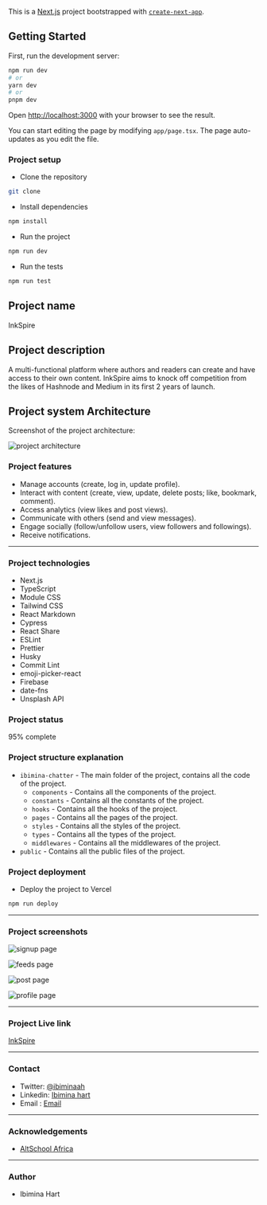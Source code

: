 This is a [Next.js](https://nextjs.org/) project bootstrapped with [`create-next-app`](https://github.com/vercel/next.js/tree/canary/packages/create-next-app).

## Getting Started

First, run the development server:

```bash
npm run dev
# or
yarn dev
# or
pnpm dev
```

Open [http://localhost:3000](http://localhost:3000) with your browser to see the result.

You can start editing the page by modifying `app/page.tsx`. The page auto-updates as you edit the file.

### Project setup

- Clone the repository

```bash
git clone
```

- Install dependencies

```bash
npm install
```

- Run the project

```bash
npm run dev
```

- Run the tests

```bash
npm run test
```

## Project name

InkSpire

## Project description

A multi-functional platform where authors and readers can create and have access to their own content. InkSpire aims to knock off competition from the likes of Hashnode and Medium in its first 2 years of launch.

## Project system Architecture

Screenshot of the project architecture:

![project architecture](./public/architecture.png)

### Project features

- Manage accounts (create, log in, update profile).
- Interact with content (create, view, update, delete posts; like, bookmark, comment).
- Access analytics (view likes and post views).
- Communicate with others (send and view messages).
- Engage socially (follow/unfollow users, view followers and followings).
- Receive notifications.

---
### Project technologies

- Next.js
- TypeScript
- Module CSS
- Tailwind CSS
- React Markdown
- Cypress 
- React Share
- ESLint
- Prettier
- Husky
- Commit Lint
- emoji-picker-react
- Firebase
- date-fns
- Unsplash API

### Project status
95% complete


### Project structure explanation

- `ibimina-chatter` - The main folder of the project, contains all the code of the project.
  - `components` - Contains all the components of the project.
  - `constants` - Contains all the constants of the project.
  - `hooks` - Contains all the hooks of the project.
  - `pages` - Contains all the pages of the project.
  - `styles` - Contains all the styles of the project.
  - `types` - Contains all the types of the project.
  -  `middlewares` - Contains all the middlewares of the project.
- `public` - Contains all the public files of the project.


### Project deployment

- Deploy the project to Vercel

```bash
npm run deploy
```
---
### Project screenshots

![signup page](./public/signup.png)

![feeds page](./public/feeds.png)

![post page](./public/post.png)

![profile page](./public/profile.png)


---
### Project Live link

[InkSpire](https://ibimina-chatter.vercel.app)

---
### Contact

- Twitter: [@ibiminaah](https://twitter.com/ibiminaah)
- Linkedin: [Ibimina hart](https://www.linkedin.com/in/ibimina-hart)
- Email : [Email](mailto:ibimina.c.hart@gmail.com)

---
### Acknowledgements

- [AltSchool Africa](https://altschoolafrica.com)


---
### Author

- Ibimina Hart
